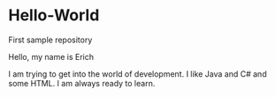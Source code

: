# Hello-World
First sample repository 


Hello, my name is Erich 

I am trying to get into the world of development. I like Java and C# and some HTML. I am always ready to learn.
